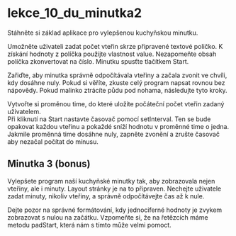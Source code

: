 # lekce_10_du_minutka2
Stáhněte si základ aplikace pro vylepšenou kuchyňskou minutku.

Umožněte uživateli zadat počet vteřin skrze připravené textové poličko. K získání hodnoty z políčka použijte vlastnost value. Nezapomeňte obsah políčka zkonvertovat na číslo. Minutku spusťte tlačítkem Start.

Zařiďte, aby minutka správně odpočítávala vteřiny a začala zvonit ve chvíli, kdy dosáhne nuly. Pokud si věříte, zkuste celý program napsat rovnou bez nápovědy. Pokud malinko ztrácíte půdu pod nohama, následujte tyto kroky.

Vytvořte si proměnou time, do které uložíte počáteční počet vteřin zadaný uživatelem.  
Při kliknutí na Start nastavte časovač pomocí setInterval. Ten se bude opakovat každou vteřinu a pokaždé sníží hodnotu v proměnné time o jedna.  
Jakmile proměnná time dosáhne nuly, zapněte zvonění a zrušte časovač aby nezačal počítat do mínusu.

## Minutka 3 (bonus)
Vylepšete program naší kuchyňské minutky tak, aby zobrazovala nejen vteřiny, ale i minuty. Layout stránky je na to připraven. Nechejte uživatele zadat minuty, nikoliv vteřiny, a správně odpočítávejte čas až k nule.

Dejte pozor na správné formátování, kdy jednociferné hodnoty je zvykem zobrazovat s nulou na začátku. Vzpomeňte si, že na řetězcích máme metodu padStart, která nám s tímto může velmi pomoct.
